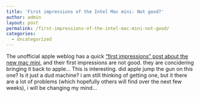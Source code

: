 ```yaml
---
title: 'First impressions of the Intel Mac mini: Not good?'
author: admin
layout: post
permalink: /first-impressions-of-the-intel-mac-mini-not-good/
categories:
  - Uncategorized
---
```

The unofficial apple weblog has a quick [&#8220;first impressions&#8221; post about the new mac mini][1], and their first impressions are not good. they are concidering bringing it back to apple&#8230; This is interesting. did apple jump the gun on this one? Is it just a dud machine? i am still thinking of getting one, but it there are a lot of problems (which hopefully others will find over the next few weeks), i will be changing my mind&#8230;

 [1]: http://www.tuaw.com/2006/03/05/mac-mini-core-solo-first-impressions/
